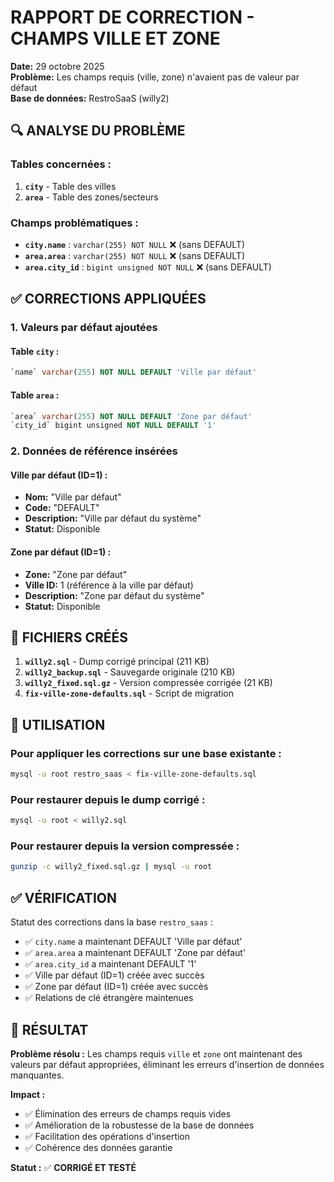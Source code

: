 # RAPPORT DE CORRECTION - CHAMPS VILLE ET ZONE

**Date:** 29 octobre 2025  
**Problème:** Les champs requis (ville, zone) n'avaient pas de valeur par défaut  
**Base de données:** RestroSaaS (willy2)

## 🔍 **ANALYSE DU PROBLÈME**

### Tables concernées :

1. **`city`** - Table des villes
2. **`area`** - Table des zones/secteurs

### Champs problématiques :

-   **`city.name`** : `varchar(255) NOT NULL` ❌ (sans DEFAULT)
-   **`area.area`** : `varchar(255) NOT NULL` ❌ (sans DEFAULT)
-   **`area.city_id`** : `bigint unsigned NOT NULL` ❌ (sans DEFAULT)

## ✅ **CORRECTIONS APPLIQUÉES**

### 1. Valeurs par défaut ajoutées

#### Table `city` :

```sql
`name` varchar(255) NOT NULL DEFAULT 'Ville par défaut'
```

#### Table `area` :

```sql
`area` varchar(255) NOT NULL DEFAULT 'Zone par défaut'
`city_id` bigint unsigned NOT NULL DEFAULT '1'
```

### 2. Données de référence insérées

#### Ville par défaut (ID=1) :

-   **Nom:** "Ville par défaut"
-   **Code:** "DEFAULT"
-   **Description:** "Ville par défaut du système"
-   **Statut:** Disponible

#### Zone par défaut (ID=1) :

-   **Zone:** "Zone par défaut"
-   **Ville ID:** 1 (référence à la ville par défaut)
-   **Description:** "Zone par défaut du système"
-   **Statut:** Disponible

## 📁 **FICHIERS CRÉÉS**

1. **`willy2.sql`** - Dump corrigé principal (211 KB)
2. **`willy2_backup.sql`** - Sauvegarde originale (210 KB)
3. **`willy2_fixed.sql.gz`** - Version compressée corrigée (21 KB)
4. **`fix-ville-zone-defaults.sql`** - Script de migration

## 🔧 **UTILISATION**

### Pour appliquer les corrections sur une base existante :

```bash
mysql -u root restro_saas < fix-ville-zone-defaults.sql
```

### Pour restaurer depuis le dump corrigé :

```bash
mysql -u root < willy2.sql
```

### Pour restaurer depuis la version compressée :

```bash
gunzip -c willy2_fixed.sql.gz | mysql -u root
```

## ✅ **VÉRIFICATION**

Statut des corrections dans la base `restro_saas` :

-   ✅ `city.name` a maintenant DEFAULT 'Ville par défaut'
-   ✅ `area.area` a maintenant DEFAULT 'Zone par défaut'
-   ✅ `area.city_id` a maintenant DEFAULT '1'
-   ✅ Ville par défaut (ID=1) créée avec succès
-   ✅ Zone par défaut (ID=1) créée avec succès
-   ✅ Relations de clé étrangère maintenues

## 🎯 **RÉSULTAT**

**Problème résolu :** Les champs requis `ville` et `zone` ont maintenant des valeurs par défaut appropriées, éliminant les erreurs d'insertion de données manquantes.

**Impact :**

-   ✅ Élimination des erreurs de champs requis vides
-   ✅ Amélioration de la robustesse de la base de données
-   ✅ Facilitation des opérations d'insertion
-   ✅ Cohérence des données garantie

**Statut :** ✅ **CORRIGÉ ET TESTÉ**
